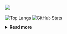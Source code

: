 ![](https://komarev.com/ghpvc/?username=chck&color=blueviolet)

<p align="left"> 
  <img alt="Top Langs" align="center" height="150" src="https://github-readme-stats-nine-umber-51.vercel.app/api/top-langs/?username=chck&layout=compact&count_private=true&show_icons=true&show_icons=true&theme=buefy" />
  <img alt="GitHub Stats" align="center" height="150" src="https://github-readme-stats-nine-umber-51.vercel.app/api?username=chck&count_private=true&show_icons=true&show_icons=true&theme=buefy" />
</p>

<details>
  <summary><b>Read more</b></summary>
  <br>

  <!--START_SECTION:waka-->
**🐱 My GitHub Data** 

> 📦 74.7 kB Used in GitHub's Storage 
 > 
> 🏆 799 Contributions in the Year 2023
 > 
> 💼 Opted to Hire
 > 
> 📜 134 Public Repositories 
 > 
> 🔑 19 Private Repositories 
 > 
**I'm a Night 🦉** 

```text
🌞 Morning                1302 commits        ████░░░░░░░░░░░░░░░░░░░░░   15.91 % 
🌆 Daytime                2102 commits        ██████░░░░░░░░░░░░░░░░░░░   25.68 % 
🌃 Evening                2250 commits        ███████░░░░░░░░░░░░░░░░░░   27.49 % 
🌙 Night                  2530 commits        ████████░░░░░░░░░░░░░░░░░   30.91 % 
```
📅 **I'm Most Productive on Monday** 

```text
Monday                   1804 commits        ██████░░░░░░░░░░░░░░░░░░░   22.04 % 
Tuesday                  1685 commits        █████░░░░░░░░░░░░░░░░░░░░   20.59 % 
Wednesday                1187 commits        ████░░░░░░░░░░░░░░░░░░░░░   14.50 % 
Thursday                 1490 commits        █████░░░░░░░░░░░░░░░░░░░░   18.21 % 
Friday                   821 commits         ███░░░░░░░░░░░░░░░░░░░░░░   10.03 % 
Saturday                 409 commits         █░░░░░░░░░░░░░░░░░░░░░░░░   05.00 % 
Sunday                   788 commits         ██░░░░░░░░░░░░░░░░░░░░░░░   09.63 % 
```


📊 **This Week I Spent My Time On** 

```text
💬 Programming Languages: 
Other                    15 hrs              █████████████████████████   98.08 % 
Markdown                 11 mins             ░░░░░░░░░░░░░░░░░░░░░░░░░   01.26 % 
Makefile                 3 mins              ░░░░░░░░░░░░░░░░░░░░░░░░░   00.38 % 
Terraform                1 min               ░░░░░░░░░░░░░░░░░░░░░░░░░   00.21 % 
ActionScript 3           0 secs              ░░░░░░░░░░░░░░░░░░░░░░░░░   00.07 % 

🔥 Editors: 
Chrome                   15 hrs              █████████████████████████   98.07 % 
Obsidian                 11 mins             ░░░░░░░░░░░░░░░░░░░░░░░░░   01.27 % 
Neovim                   6 mins              ░░░░░░░░░░░░░░░░░░░░░░░░░   00.66 % 
```

**I Mostly Code in Python** 

```text
Python                   41 repos            ████████░░░░░░░░░░░░░░░░░   32.80 % 
Jupyter Notebook         20 repos            ████░░░░░░░░░░░░░░░░░░░░░   16.00 % 
Rust                     7 repos             █░░░░░░░░░░░░░░░░░░░░░░░░   05.60 % 
Shell                    3 repos             █░░░░░░░░░░░░░░░░░░░░░░░░   02.40 % 
Astro                    1 repo              ░░░░░░░░░░░░░░░░░░░░░░░░░   00.80 % 
```



**Timeline**

![Lines of Code chart](https://raw.githubusercontent.com/chck/chck/main/assets/bar_graph.png)


 Last Updated on 2023-10-15 01:29 UTC
<!--END_SECTION:waka-->
</details>

